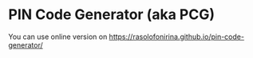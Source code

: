 # PIN Code Generator (aka PCG)
You can use online version on https://rasolofonirina.github.io/pin-code-generator/
